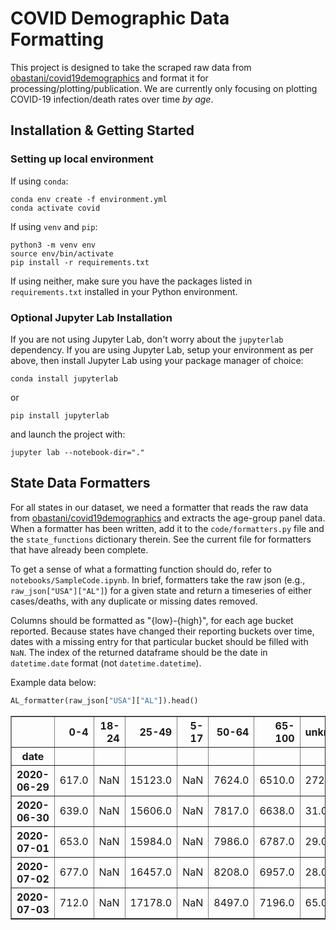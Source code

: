 # COVID Demographic Data Formatting

This project is designed to take the scraped raw data from [obastani/covid19demographics](https://github.com/obastani/covid19demographics) and format it for processing/plotting/publication. We are currently only focusing on plotting COVID-19 infection/death rates over time *by age*. 


## Installation & Getting Started


### Setting up local environment

If using `conda`:

```
conda env create -f environment.yml
conda activate covid
```

If using `venv` and `pip`:

```
python3 -m venv env
source env/bin/activate
pip install -r requirements.txt
```

If using neither, make sure you have the packages listed in `requirements.txt` installed in your Python environment.


### Optional Jupyter Lab Installation
If you are not using Jupyter Lab, don't worry about the `jupyterlab` dependency. If you are using Jupyter Lab, setup your environment as per above, then install Jupyter Lab using your package manager of choice:

```
conda install jupyterlab
```
or
```
pip install jupyterlab
```

and launch the project with:

```
jupyter lab --notebook-dir="."
```


## State Data Formatters

For all states in our dataset, we need a formatter that reads the raw data from [obastani/covid19demographics](https://github.com/obastani/covid19demographics) and extracts the age-group panel data. When a formatter has been written, add it to the `code/formatters.py` file and the `state_functions` dictionary therein. See the current file for formatters that have already been complete.

To get a sense of what a formatting function should do, refer to `notebooks/SampleCode.ipynb`. In brief, formatters take the raw json (e.g., `raw_json["USA"]["AL"]`) for a given state and 
return a timeseries of either cases/deaths, with any duplicate or missing dates removed. 

Columns should be formatted as "{low}-{high}", for each age bucket reported. Because states have changed their reporting buckets over time, dates with a missing entry for that particular bucket should be filled with `NaN`. The index of the returned dataframe should be the date in `datetime.date` format (not `datetime.datetime`).

Example data below:

```python
AL_formatter(raw_json["USA"]["AL"]).head()
```

<table border="1" class="dataframe">
  <thead>
    <tr style="text-align: right;">
      <th></th>
      <th>0-4</th>
      <th>18-24</th>
      <th>25-49</th>
      <th>5-17</th>
      <th>50-64</th>
      <th>65-100</th>
      <th>unknown</th>
      <th>5-24</th>
    </tr>
    <tr>
      <th>date</th>
      <th></th>
      <th></th>
      <th></th>
      <th></th>
      <th></th>
      <th></th>
      <th></th>
      <th></th>
    </tr>
  </thead>
  <tbody>
    <tr>
      <th>2020-06-29</th>
      <td>617.0</td>
      <td>NaN</td>
      <td>15123.0</td>
      <td>NaN</td>
      <td>7624.0</td>
      <td>6510.0</td>
      <td>272.0</td>
      <td>6536.0</td>
    </tr>
    <tr>
      <th>2020-06-30</th>
      <td>639.0</td>
      <td>NaN</td>
      <td>15606.0</td>
      <td>NaN</td>
      <td>7817.0</td>
      <td>6638.0</td>
      <td>31.0</td>
      <td>6805.0</td>
    </tr>
    <tr>
      <th>2020-07-01</th>
      <td>653.0</td>
      <td>NaN</td>
      <td>15984.0</td>
      <td>NaN</td>
      <td>7986.0</td>
      <td>6787.0</td>
      <td>29.0</td>
      <td>7003.0</td>
    </tr>
    <tr>
      <th>2020-07-02</th>
      <td>677.0</td>
      <td>NaN</td>
      <td>16457.0</td>
      <td>NaN</td>
      <td>8208.0</td>
      <td>6957.0</td>
      <td>28.0</td>
      <td>7277.0</td>
    </tr>
    <tr>
      <th>2020-07-03</th>
      <td>712.0</td>
      <td>NaN</td>
      <td>17178.0</td>
      <td>NaN</td>
      <td>8497.0</td>
      <td>7196.0</td>
      <td>65.0</td>
      <td>7714.0</td>
    </tr>
  </tbody>
</table>
